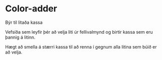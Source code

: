 # Color-adder
Býr til litaða kassa

Vefsíða sem leyfir þér að velja liti úr fellivalmynd og birtir kassa sem eru þannig á litinn.

Hægt að smella á stærri kassa til að renna í gegnum alla litina sem búið er að velja.
